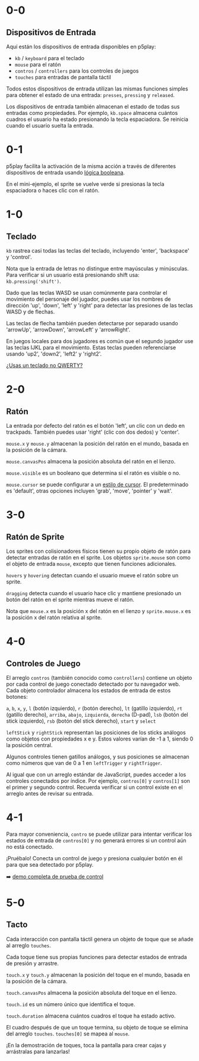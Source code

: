 # 0-0

## Dispositivos de Entrada

Aquí están los dispositivos de entrada disponibles en p5play:

- `kb` / `keyboard` para el teclado
- `mouse` para el ratón
- `contros` / `controllers` para los controles de juegos
- `touches` para entradas de pantalla táctil

Todos estos dispositivos de entrada utilizan las mismas funciones simples para obtener el estado de una entrada: `presses`, `pressing` y `released`.

Los dispositivos de entrada también almacenan el estado de todas sus entradas como propiedades. Por ejemplo, `kb.space` almacena cuántos cuadros el usuario ha estado presionando la tecla espaciadora. Se reinicia cuando el usuario suelta la entrada.

# 0-1

p5play facilita la activación de la misma acción a través de diferentes dispositivos de entrada usando [lógica booleana](https://developer.mozilla.org/en-US/docs/Web/JavaScript/Reference/Operators/Logical_OR).

En el mini-ejemplo, el sprite se vuelve verde si presionas la tecla espaciadora o haces clic con el ratón.

# 1-0

## Teclado

`kb` rastrea casi todas las teclas del teclado, incluyendo 'enter', 'backspace' y 'control'.

Nota que la entrada de letras no distingue entre mayúsculas y minúsculas. Para verificar si un usuario está presionando shift usa: `kb.pressing('shift')`.

Dado que las teclas WASD se usan comúnmente para controlar el movimiento del personaje del jugador, puedes usar los nombres de dirección 'up', 'down', 'left' y 'right' para detectar las presiones de las teclas WASD y de flechas.

Las teclas de flecha también pueden detectarse por separado usando 'arrowUp', 'arrowDown', 'arrowLeft' y 'arrowRight'.

En juegos locales para dos jugadores es común que el segundo jugador use las teclas IJKL para el movimiento. Estas teclas pueden referenciarse usando 'up2', 'down2', 'left2' y 'right2'.

[¿Usas un teclado no QWERTY?](https://github.com/quinton-ashley/p5play/wiki/FAQ#is-p5plays-kb-input-system-compatible-with-non-qwerty-keyboards)

# 2-0

## Ratón

La entrada por defecto del ratón es el botón 'left', un clic con un dedo en trackpads. También puedes usar 'right' (clic con dos dedos) y 'center'.

`mouse.x` y `mouse.y` almacenan la posición del ratón en el mundo, basada en la posición de la cámara.

`mouse.canvasPos` almacena la posición absoluta del ratón en el lienzo.

`mouse.visible` es un booleano que determina si el ratón es visible o no.

`mouse.cursor` se puede configurar a un [estilo de cursor](https://developer.mozilla.org/en-US/docs/Web/CSS/cursor). El predeterminado es 'default', otras opciones incluyen 'grab', 'move', 'pointer' y 'wait'.

# 3-0

## Ratón de Sprite

Los sprites con colisionadores físicos tienen su propio objeto de ratón para detectar entradas de ratón en el sprite.
Los objetos `sprite.mouse` son como el objeto de entrada `mouse`, excepto que tienen funciones adicionales.

`hovers` y `hovering` detectan cuando el usuario mueve el ratón sobre un sprite.

`dragging` detecta cuando el usuario hace clic y mantiene presionado un botón del ratón en el sprite mientras mueve el ratón.

Nota que `mouse.x` es la posición x del ratón en el lienzo y `sprite.mouse.x` es la posición x del ratón relativa al sprite.

# 4-0

## Controles de Juego

El arreglo `contros` (también conocido como `controllers`) contiene un objeto por cada control de juego conectado detectado por tu navegador web. Cada objeto controlador almacena los estados de entrada de estos botones:

`a`, `b`, `x`, `y`, `l` (botón izquierdo), `r` (botón derecho), `lt` (gatillo izquierdo), `rt` (gatillo derecho), `arriba`, `abajo`, `izquierda`, `derecha` (D-pad), `lsb` (botón del stick izquierdo), `rsb` (botón del stick derecho), `start` y `select`

`leftStick` y `rightStick` representan las posiciones de los sticks análogos como objetos con propiedades x e y. Estos valores varían de -1 a 1, siendo 0 la posición central.

Algunos controles tienen gatillos análogos, y sus posiciones se almacenan como números que van de 0 a 1 en `leftTrigger` y `rightTrigger`.

Al igual que con un arreglo estándar de JavaScript, puedes acceder a los controles conectados por índice. Por ejemplo, `contros[0]` y `contros[1]` son el primer y segundo control. Recuerda verificar si un control existe en el arreglo antes de revisar su entrada.

# 4-1

Para mayor conveniencia, `contro` se puede utilizar para intentar verificar los estados de entrada de `contros[0]` y no generará errores si un control aún no está conectado.

¡Pruébalo! Conecta un control de juego y presiona cualquier botón en él para que sea detectado por p5play.

➡️ [demo completa de prueba de control](https://aijs.io/editor?user=quinton-ashley&project=p5play_Controller_Test)

# 5-0

## Tacto

Cada interacción con pantalla táctil genera un objeto de toque que se añade al arreglo `touches`.

Cada toque tiene sus propias funciones para detectar estados de entrada de presión y arrastre.

`touch.x` y `touch.y` almacenan la posición del toque en el mundo, basada en la posición de la cámara.

`touch.canvasPos` almacena la posición absoluta del toque en el lienzo.

`touch.id` es un número único que identifica el toque.

`touch.duration` almacena cuántos cuadros el toque ha estado activo.

El cuadro después de que un toque termina, su objeto de toque se elimina del arreglo `touches`. `touches[0]` se mapea al `mouse`.

¡En la demostración de toques, toca la pantalla para crear cajas y arrástralas para lanzarlas!
